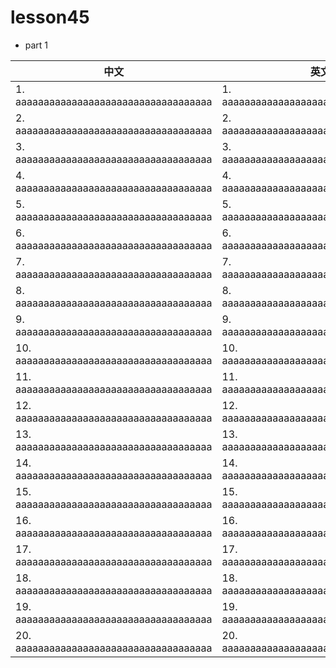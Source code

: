
# lesson45

- part 1

| 中文                                    | 英文                                    |
| --------------------------------------- | --------------------------------------- |
| 1. aaaaaaaaaaaaaaaaaaaaaaaaaaaaaaaaaaa  | 1. aaaaaaaaaaaaaaaaaaaaaaaaaaaaaaaaaaa  |
| 2. aaaaaaaaaaaaaaaaaaaaaaaaaaaaaaaaaaa  | 2. aaaaaaaaaaaaaaaaaaaaaaaaaaaaaaaaaaa  |
| 3. aaaaaaaaaaaaaaaaaaaaaaaaaaaaaaaaaaa  | 3. aaaaaaaaaaaaaaaaaaaaaaaaaaaaaaaaaaa  |
| 4. aaaaaaaaaaaaaaaaaaaaaaaaaaaaaaaaaaa  | 4. aaaaaaaaaaaaaaaaaaaaaaaaaaaaaaaaaaa  |
| 5. aaaaaaaaaaaaaaaaaaaaaaaaaaaaaaaaaaa  | 5. aaaaaaaaaaaaaaaaaaaaaaaaaaaaaaaaaaa  |
| 6. aaaaaaaaaaaaaaaaaaaaaaaaaaaaaaaaaaa  | 6. aaaaaaaaaaaaaaaaaaaaaaaaaaaaaaaaaaa  |
| 7. aaaaaaaaaaaaaaaaaaaaaaaaaaaaaaaaaaa  | 7. aaaaaaaaaaaaaaaaaaaaaaaaaaaaaaaaaaa  |
| 8. aaaaaaaaaaaaaaaaaaaaaaaaaaaaaaaaaaa  | 8. aaaaaaaaaaaaaaaaaaaaaaaaaaaaaaaaaaa  |
| 9. aaaaaaaaaaaaaaaaaaaaaaaaaaaaaaaaaaa  | 9. aaaaaaaaaaaaaaaaaaaaaaaaaaaaaaaaaaa  |
| 10. aaaaaaaaaaaaaaaaaaaaaaaaaaaaaaaaaaa | 10. aaaaaaaaaaaaaaaaaaaaaaaaaaaaaaaaaaa |
| 11. aaaaaaaaaaaaaaaaaaaaaaaaaaaaaaaaaaa | 11. aaaaaaaaaaaaaaaaaaaaaaaaaaaaaaaaaaa |
| 12. aaaaaaaaaaaaaaaaaaaaaaaaaaaaaaaaaaa | 12. aaaaaaaaaaaaaaaaaaaaaaaaaaaaaaaaaaa |
| 13. aaaaaaaaaaaaaaaaaaaaaaaaaaaaaaaaaaa | 13. aaaaaaaaaaaaaaaaaaaaaaaaaaaaaaaaaaa |
| 14. aaaaaaaaaaaaaaaaaaaaaaaaaaaaaaaaaaa | 14. aaaaaaaaaaaaaaaaaaaaaaaaaaaaaaaaaaa |
| 15. aaaaaaaaaaaaaaaaaaaaaaaaaaaaaaaaaaa | 15. aaaaaaaaaaaaaaaaaaaaaaaaaaaaaaaaaaa |
| 16. aaaaaaaaaaaaaaaaaaaaaaaaaaaaaaaaaaa | 16. aaaaaaaaaaaaaaaaaaaaaaaaaaaaaaaaaaa |
| 17. aaaaaaaaaaaaaaaaaaaaaaaaaaaaaaaaaaa | 17. aaaaaaaaaaaaaaaaaaaaaaaaaaaaaaaaaaa |
| 18. aaaaaaaaaaaaaaaaaaaaaaaaaaaaaaaaaaa | 18. aaaaaaaaaaaaaaaaaaaaaaaaaaaaaaaaaaa |
| 19. aaaaaaaaaaaaaaaaaaaaaaaaaaaaaaaaaaa | 19. aaaaaaaaaaaaaaaaaaaaaaaaaaaaaaaaaaa |
| 20. aaaaaaaaaaaaaaaaaaaaaaaaaaaaaaaaaaa | 20. aaaaaaaaaaaaaaaaaaaaaaaaaaaaaaaaaaa |
